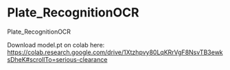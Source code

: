 # Plate_RecognitionOCR
Plate_RecognitionOCR

Download model.pt on colab here: https://colab.research.google.com/drive/1Xtzhpvy80LqKRrVgF8NsvTB3ewksDheK#scrollTo=serious-clearance
